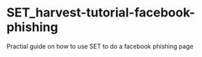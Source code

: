 # SET_harvest-tutorial-facebook-phishing
Practial guide on how to use SET to do a facebook phishing page
